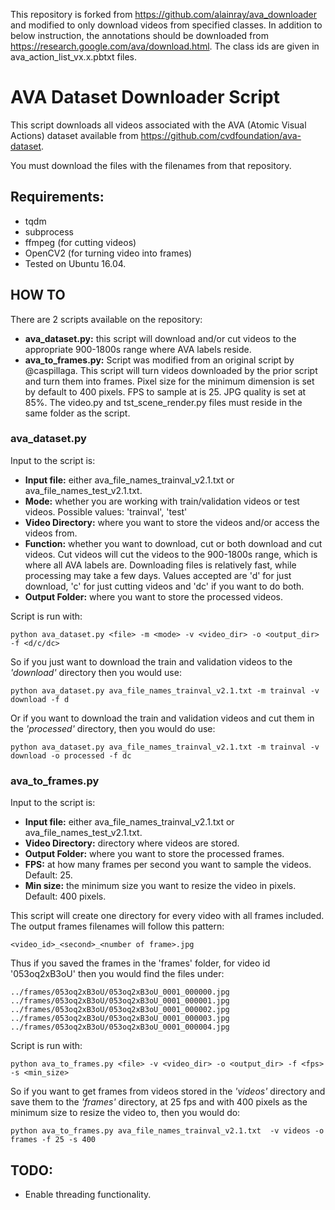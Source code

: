 This repository is forked from https://github.com/alainray/ava_downloader and modified to only download videos from specified classes. 
In addition to below instruction, the annotations should be downloaded from https://research.google.com/ava/download.html.
The class ids are given in ava_action_list_vx.x.pbtxt files. 


# AVA Dataset Downloader Script

This script downloads all videos associated with the AVA (Atomic Visual Actions) dataset available from https://github.com/cvdfoundation/ava-dataset. 

You must download the files with the filenames from that repository.

## Requirements:
* tqdm
* subprocess
* ffmpeg (for cutting videos)
* OpenCV2 (for turning video into frames)
* Tested on Ubuntu 16.04.

## HOW TO
There are 2 scripts available on the repository:
* **ava_dataset.py:** this script will download and/or cut videos to the appropriate 900-1800s range where AVA labels reside. 
* **ava_to_frames.py:** Script was modified from an original script by @caspillaga. This script will turn videos downloaded by the prior script and turn them into frames. Pixel size for the minimum dimension is set by default to 400 pixels. FPS to sample at is 25. JPG quality is set at 85%. The video.py and tst_scene_render.py files must reside in the same folder as the script.

### ava_dataset.py
Input to the script is:

* **Input file:** either ava_file_names_trainval_v2.1.txt or ava_file_names_test_v2.1.txt.
* **Mode:** whether you are working with train/validation videos or test videos. Possible values: 'trainval', 'test'
* **Video Directory:** where you want to store the videos and/or access the videos from.
* **Function:** whether you want to download, cut or both download and cut videos. Cut videos will cut the videos to the 900-1800s range, which is where all AVA labels are. Downloading files is relatively fast, while processing may take a few days. Values accepted are 'd' for just download, 'c' for just cutting videos and 'dc' if you want to do both.
* **Output Folder:** where you want to store the processed videos.

Script is run with:

`python ava_dataset.py <file> -m <mode> -v <video_dir> -o <output_dir> -f <d/c/dc>`

So if you just want to download the train and validation videos to the *'download'* directory then you would use:

`python ava_dataset.py ava_file_names_trainval_v2.1.txt -m trainval -v download -f d`

Or if you want to download the train and validation videos and cut them in the *'processed'* directory, then you would do use:

`python ava_dataset.py ava_file_names_trainval_v2.1.txt -m trainval -v download -o processed -f dc`

### ava_to_frames.py
Input to the script is:

* **Input file:** either ava_file_names_trainval_v2.1.txt or ava_file_names_test_v2.1.txt.
* **Video Directory:** directory where videos are stored.
* **Output Folder:** where you want to store the processed frames. 
* **FPS:** at how many frames per second you want to sample the videos. Default: 25.
* **Min size:** the minimum size you want to resize the video in pixels. Default: 400 pixels.

This script will create one directory for every video with all frames included. The output frames filenames will follow this pattern:

`<video_id>_<second>_<number of frame>.jpg`

Thus if you saved the frames in the 'frames' folder, for video id '053oq2xB3oU' then you would find the files under:

`../frames/053oq2xB3oU/053oq2xB3oU_0001_000000.jpg
../frames/053oq2xB3oU/053oq2xB3oU_0001_000001.jpg
../frames/053oq2xB3oU/053oq2xB3oU_0001_000002.jpg
../frames/053oq2xB3oU/053oq2xB3oU_0001_000003.jpg
../frames/053oq2xB3oU/053oq2xB3oU_0001_000004.jpg`

Script is run with:

`python ava_to_frames.py <file> -v <video_dir> -o <output_dir> -f <fps> -s <min_size>`

So if you want to get frames from videos stored in the *'videos'* directory and save them to the *'frames'* directory, at 25 fps and with 400 pixels as the minimum size to resize the video to, then you would do:

`python ava_to_frames.py ava_file_names_trainval_v2.1.txt  -v videos -o frames -f 25 -s 400`

## TODO:
* Enable threading functionality.
